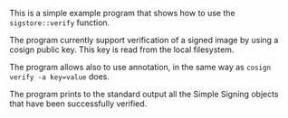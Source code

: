 This is a simple example program that shows how to use the
`sigstore::verify` function.

The program currently support verification of a signed image by using a cosign
public key. This key is read from the local filesystem.

The program allows also to use annotation, in the same way as `cosign verify -a key=value`
does.

The program prints to the standard output all the Simple Signing objects that
have been successfully verified.
